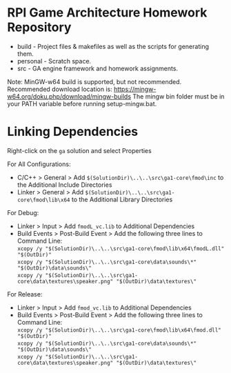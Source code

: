 # RPI Game Architecture Homework Repository

  * build - Project files & makefiles as well as the scripts for generating them.
  * personal - Scratch space.
  * src - GA engine framework and homework assignments.

Note: MinGW-w64 build is supported, but not recommended.
Recommended download location is: https://mingw-w64.org/doku.php/download/mingw-builds
The mingw bin folder must be in your PATH variable before running setup-mingw.bat.

# Linking Dependencies

Right-click on the `ga` solution and select Properties

For All Configurations:
  * C/C++ > General > Add `$(SolutionDir)\..\..\src\ga1-core\fmod\inc` to the Additional Include Directories
  * Linker > General > Add `$(SolutionDir)\..\..\src\ga1-core\fmod\lib\x64` to the Additional Library Directories

For Debug:
  * Linker > Input > Add `fmodL_vc.lib` to Additional Dependencies
  * Build Events > Post-Build Event > Add the following three lines to Command Line:<br>
  `xcopy /y "$(SolutionDir)\..\..\src\ga1-core\fmod\lib\x64\fmodL.dll" "$(OutDir)"`<br>
  `xcopy /y "$(SolutionDir)\..\..\src\ga1-core\data\sounds\*" "$(OutDir)\data\sounds\"`<br>
  `xcopy /y "$(SolutionDir)\..\..\src\ga1-core\data\textures\speaker.png" "$(OutDir)\data\textures\"`

For Release:
  * Linker > Input > Add `fmod_vc.lib` to Additional Dependencies
  * Build Events > Post-Build Event > Add the following three lines to Command Line:<br>
  `xcopy /y "$(SolutionDir)\..\..\src\ga1-core\fmod\lib\x64\fmod.dll" "$(OutDir)"`<br>
  `xcopy /y "$(SolutionDir)\..\..\src\ga1-core\data\sounds\*" "$(OutDir)\data\sounds\"`<br>
  `xcopy /y "$(SolutionDir)\..\..\src\ga1-core\data\textures\speaker.png" "$(OutDir)\data\textures\"`
